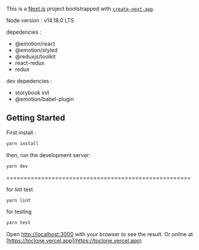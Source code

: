This is a [Next.js](https://nextjs.org/) project bootstrapped with [`create-next-app`](https://github.com/vercel/next.js/tree/canary/packages/create-next-app).

Node version : v14.18.0 LTS

depedencies :

- @emotion/react
- @emotion/styled
- @reduxjs/toolkit
- react-redux
- redux

dev depedencies :

- storybook init
- @emotion/babel-plugin

## Getting Started

First install :

```bash
yarn install
```

then, run the development server:

```bash
yarn dev
```

=====================================================

for lint test

```bash
yarn lint
```

for testing

```bash
yarn test
```

Open [http://localhost:3000](http://localhost:3000) with your browser to see the result.
Or online at [https://toclone.vercel.app](https://toclone.vercel.app)

